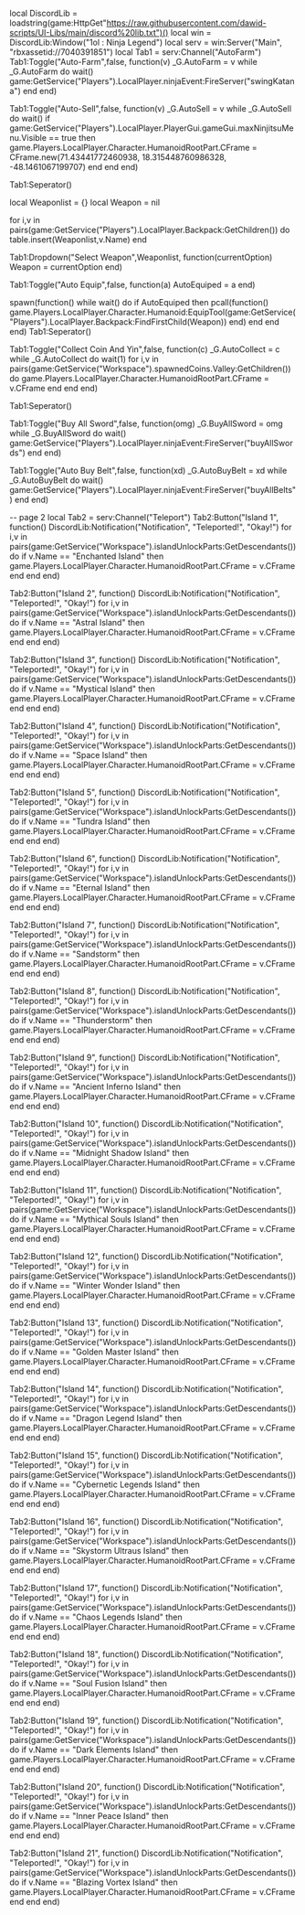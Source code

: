 local DiscordLib = loadstring(game:HttpGet"https://raw.githubusercontent.com/dawid-scripts/UI-Libs/main/discord%20lib.txt")() local win = DiscordLib:Window("1ol : Ninja Legend") local serv = win:Server("Main", "rbxassetid://7040391851") local Tab1 = serv:Channel("AutoFarm") Tab1:Toggle("Auto-Farm",false, function(v) _G.AutoFarm = v while _G.AutoFarm do wait() game:GetService("Players").LocalPlayer.ninjaEvent:FireServer("swingKatana") end end)

Tab1:Toggle("Auto-Sell",false, function(v) _G.AutoSell = v while _G.AutoSell do wait() if game:GetService("Players").LocalPlayer.PlayerGui.gameGui.maxNinjitsuMenu.Visible == true then game.Players.LocalPlayer.Character.HumanoidRootPart.CFrame = CFrame.new(71.43441772460938, 18.315448760986328, -48.1461067199707) end end end)

Tab1:Seperator()

local Weaponlist = {} local Weapon = nil

for i,v in pairs(game:GetService("Players").LocalPlayer.Backpack:GetChildren()) do table.insert(Weaponlist,v.Name) end

Tab1:Dropdown("Select Weapon",Weaponlist, function(currentOption) Weapon = currentOption end)

Tab1:Toggle("Auto Equip",false, function(a) AutoEquiped = a end)

spawn(function() while wait() do if AutoEquiped then pcall(function() game.Players.LocalPlayer.Character.Humanoid:EquipTool(game:GetService("Players").LocalPlayer.Backpack:FindFirstChild(Weapon)) end) end end end) Tab1:Seperator()

Tab1:Toggle("Collect Coin And Yin",false, function(c) _G.AutoCollect = c while _G.AutoCollect do wait(1) for i,v in pairs(game:GetService("Workspace").spawnedCoins.Valley:GetChildren()) do game.Players.LocalPlayer.Character.HumanoidRootPart.CFrame = v.CFrame end end end)

Tab1:Seperator()

Tab1:Toggle("Buy All Sword",false, function(omg) _G.BuyAllSword = omg while _G.BuyAllSword do wait()
game:GetService("Players").LocalPlayer.ninjaEvent:FireServer("buyAllSwords") end end)

Tab1:Toggle("Auto Buy Belt",false, function(xd) _G.AutoBuyBelt = xd while _G.AutoBuyBelt do wait() game:GetService("Players").LocalPlayer.ninjaEvent:FireServer("buyAllBelts") end end)

-- page 2 local Tab2 = serv:Channel("Teleport") Tab2:Button("Island 1", function() DiscordLib:Notification("Notification", "Teleported!", "Okay!") for i,v in pairs(game:GetService("Workspace").islandUnlockParts:GetDescendants()) do if v.Name == "Enchanted Island" then game.Players.LocalPlayer.Character.HumanoidRootPart.CFrame = v.CFrame end end end)

Tab2:Button("Island 2", function() DiscordLib:Notification("Notification", "Teleported!", "Okay!") for i,v in pairs(game:GetService("Workspace").islandUnlockParts:GetDescendants()) do if v.Name == "Astral Island" then game.Players.LocalPlayer.Character.HumanoidRootPart.CFrame = v.CFrame end end end)

Tab2:Button("Island 3", function() DiscordLib:Notification("Notification", "Teleported!", "Okay!") for i,v in pairs(game:GetService("Workspace").islandUnlockParts:GetDescendants()) do if v.Name == "Mystical Island" then game.Players.LocalPlayer.Character.HumanoidRootPart.CFrame = v.CFrame end end end)

Tab2:Button("Island 4", function() DiscordLib:Notification("Notification", "Teleported!", "Okay!") for i,v in pairs(game:GetService("Workspace").islandUnlockParts:GetDescendants()) do if v.Name == "Space Island" then game.Players.LocalPlayer.Character.HumanoidRootPart.CFrame = v.CFrame end end end)

Tab2:Button("Island 5", function() DiscordLib:Notification("Notification", "Teleported!", "Okay!") for i,v in pairs(game:GetService("Workspace").islandUnlockParts:GetDescendants()) do if v.Name == "Tundra Island" then game.Players.LocalPlayer.Character.HumanoidRootPart.CFrame = v.CFrame end end end)

Tab2:Button("Island 6", function() DiscordLib:Notification("Notification", "Teleported!", "Okay!") for i,v in pairs(game:GetService("Workspace").islandUnlockParts:GetDescendants()) do if v.Name == "Eternal Island" then game.Players.LocalPlayer.Character.HumanoidRootPart.CFrame = v.CFrame end end end)

Tab2:Button("Island 7", function() DiscordLib:Notification("Notification", "Teleported!", "Okay!") for i,v in pairs(game:GetService("Workspace").islandUnlockParts:GetDescendants()) do if v.Name == "Sandstorm" then game.Players.LocalPlayer.Character.HumanoidRootPart.CFrame = v.CFrame end end end)

Tab2:Button("Island 8", function() DiscordLib:Notification("Notification", "Teleported!", "Okay!") for i,v in pairs(game:GetService("Workspace").islandUnlockParts:GetDescendants()) do if v.Name == "Thunderstorm" then game.Players.LocalPlayer.Character.HumanoidRootPart.CFrame = v.CFrame end end end)

Tab2:Button("Island 9", function() DiscordLib:Notification("Notification", "Teleported!", "Okay!") for i,v in pairs(game:GetService("Workspace").islandUnlockParts:GetDescendants()) do if v.Name == "Ancient Inferno Island" then game.Players.LocalPlayer.Character.HumanoidRootPart.CFrame = v.CFrame end end end)

Tab2:Button("Island 10", function() DiscordLib:Notification("Notification", "Teleported!", "Okay!") for i,v in pairs(game:GetService("Workspace").islandUnlockParts:GetDescendants()) do if v.Name == "Midnight Shadow Island" then game.Players.LocalPlayer.Character.HumanoidRootPart.CFrame = v.CFrame end end end)

Tab2:Button("Island 11", function() DiscordLib:Notification("Notification", "Teleported!", "Okay!") for i,v in pairs(game:GetService("Workspace").islandUnlockParts:GetDescendants()) do if v.Name == "Mythical Souls Island" then game.Players.LocalPlayer.Character.HumanoidRootPart.CFrame = v.CFrame end end end)

Tab2:Button("Island 12", function() DiscordLib:Notification("Notification", "Teleported!", "Okay!") for i,v in pairs(game:GetService("Workspace").islandUnlockParts:GetDescendants()) do if v.Name == "Winter Wonder Island" then game.Players.LocalPlayer.Character.HumanoidRootPart.CFrame = v.CFrame end end end)

Tab2:Button("Island 13", function() DiscordLib:Notification("Notification", "Teleported!", "Okay!") for i,v in pairs(game:GetService("Workspace").islandUnlockParts:GetDescendants()) do if v.Name == "Golden Master Island" then game.Players.LocalPlayer.Character.HumanoidRootPart.CFrame = v.CFrame end end end)

Tab2:Button("Island 14", function() DiscordLib:Notification("Notification", "Teleported!", "Okay!") for i,v in pairs(game:GetService("Workspace").islandUnlockParts:GetDescendants()) do if v.Name == "Dragon Legend Island" then game.Players.LocalPlayer.Character.HumanoidRootPart.CFrame = v.CFrame end end end)

Tab2:Button("Island 15", function() DiscordLib:Notification("Notification", "Teleported!", "Okay!") for i,v in pairs(game:GetService("Workspace").islandUnlockParts:GetDescendants()) do if v.Name == "Cybernetic Legends Island" then game.Players.LocalPlayer.Character.HumanoidRootPart.CFrame = v.CFrame end end end)

Tab2:Button("Island 16", function() DiscordLib:Notification("Notification", "Teleported!", "Okay!") for i,v in pairs(game:GetService("Workspace").islandUnlockParts:GetDescendants()) do if v.Name == "Skystorm Ultraus Island" then game.Players.LocalPlayer.Character.HumanoidRootPart.CFrame = v.CFrame end end end)

Tab2:Button("Island 17", function() DiscordLib:Notification("Notification", "Teleported!", "Okay!") for i,v in pairs(game:GetService("Workspace").islandUnlockParts:GetDescendants()) do if v.Name == "Chaos Legends Island" then game.Players.LocalPlayer.Character.HumanoidRootPart.CFrame = v.CFrame end end end)

Tab2:Button("Island 18", function() DiscordLib:Notification("Notification", "Teleported!", "Okay!") for i,v in pairs(game:GetService("Workspace").islandUnlockParts:GetDescendants()) do if v.Name == "Soul Fusion Island" then game.Players.LocalPlayer.Character.HumanoidRootPart.CFrame = v.CFrame end end end)

Tab2:Button("Island 19", function() DiscordLib:Notification("Notification", "Teleported!", "Okay!") for i,v in pairs(game:GetService("Workspace").islandUnlockParts:GetDescendants()) do if v.Name == "Dark Elements Island" then game.Players.LocalPlayer.Character.HumanoidRootPart.CFrame = v.CFrame end end end)

Tab2:Button("Island 20", function() DiscordLib:Notification("Notification", "Teleported!", "Okay!") for i,v in pairs(game:GetService("Workspace").islandUnlockParts:GetDescendants()) do if v.Name == "Inner Peace Island" then game.Players.LocalPlayer.Character.HumanoidRootPart.CFrame = v.CFrame end end end)

Tab2:Button("Island 21", function() DiscordLib:Notification("Notification", "Teleported!", "Okay!") for i,v in pairs(game:GetService("Workspace").islandUnlockParts:GetDescendants()) do if v.Name == "Blazing Vortex Island" then game.Players.LocalPlayer.Character.HumanoidRootPart.CFrame = v.CFrame end end end)
